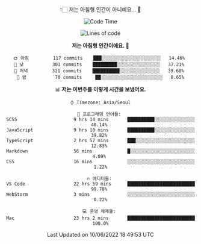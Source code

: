 <div align='center'>
 
👇🏻 저는 아침형 인간이 아니예요... 🙊
 
<!--START_SECTION:waka-->
![Code Time](http://img.shields.io/badge/Code%20Time-1%2C553%20hrs%2048%20mins-blue)

![Lines of code](https://img.shields.io/badge/%EC%A0%80%EB%8A%94%20%EC%97%AC%ED%83%9C%EA%B9%8C%EC%A7%80%20-216%20Thousand%20%EC%A4%84%EC%9D%98%20%EC%BD%94%EB%93%9C%EB%A5%BC%20%EC%9E%91%EC%84%B1%ED%96%88%EC%96%B4%EC%9A%94.-blue)

**저는 아침형 인간이에요. 🐤** 

```text
🌞 아침         117 commits    ███░░░░░░░░░░░░░░░░░░░░░░   14.46% 
🌆 낮　         301 commits    █████████░░░░░░░░░░░░░░░░   37.21% 
🌃 저녁         321 commits    ██████████░░░░░░░░░░░░░░░   39.68% 
🌙 밤　         70 commits     ██░░░░░░░░░░░░░░░░░░░░░░░   8.65%

```


📊 **저는 이번주를 이렇게 시간을 보냈어요.** 

```text
⌚︎ Timezone: Asia/Seoul

💬 프로그래밍 언어들: 
SCSS                     9 hrs 14 mins       ██████████░░░░░░░░░░░░░░░   40.14% 
JavaScript               9 hrs 10 mins       ██████████░░░░░░░░░░░░░░░   39.82% 
TypeScript               2 hrs 57 mins       ███░░░░░░░░░░░░░░░░░░░░░░   12.83% 
Markdown                 56 mins             █░░░░░░░░░░░░░░░░░░░░░░░░   4.09% 
CSS                      16 mins             ░░░░░░░░░░░░░░░░░░░░░░░░░   1.22%

🔥 에디터들: 
VS Code                  22 hrs 59 mins      █████████████████████████   99.78% 
WebStorm                 3 mins              ░░░░░░░░░░░░░░░░░░░░░░░░░   0.22%

💻 운영 체제들: 
Mac                      23 hrs 2 mins       █████████████████████████   100.0%

```


 Last Updated on 10/06/2022 18:49:53 UTC
<!--END_SECTION:waka-->
 </div>
<!---
Emewjin/Emewjin is a ✨ special ✨ repository because its `README.md` (this file) appears on your GitHub profile.
You can click the Preview link to take a look at your changes.
--->
